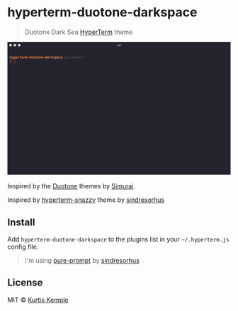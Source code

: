 # hyperterm-duotone-darkspace

> Duotone Dark Sea [HyperTerm](https://hyperterm.org) theme

![theme example](./duotone-dark-space-demo.gif)

Inspired by the [Duotone](http://simurai.com/projects/2016/01/01/duotone-themes) themes by [Simurai](http://simurai.com).

Inspired by [hyperterm-snazzy](https://github.com/sindresorhus/hyperterm-snazzy) theme by [sindresorhus](https://github.com/sindresorhus)

## Install

Add `hyperterm-duotone-darkspace` to the plugins list in your `~/.hyperterm.js` config file.


> I'm using [pure-prompt](https://github.com/sindresorhus/pure) by [sindresorhus](https://github.com/sindresorhus)


## License

MIT © [Kurtis Kemple](https://twitter.com/kurtiskemple)
